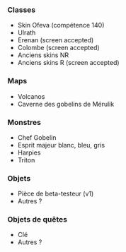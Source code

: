 ### Classes

- Skin Ofeva (compétence 140)
- Ulrath
- Erenan (screen accepted)
- Colombe (screen accepted)
- Anciens skins NR
- Anciens skins R (screen accepted)

### Maps

- Volcanos
- Caverne des gobelins de Mérulik

### Monstres

- Chef Gobelin
- Esprit majeur blanc, bleu, gris
- Harpies
- Triton

### Objets

- Pièce de beta-testeur (v1)
- Autres ?

### Objets de quêtes

- Clé
- Autres ?
